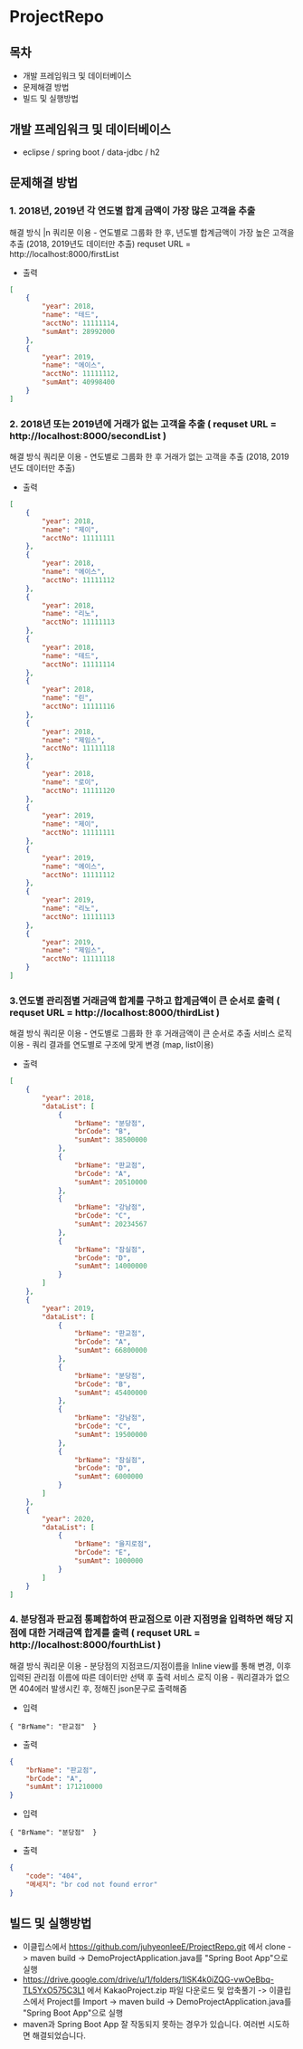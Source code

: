 # ProjectRepo

## 목차
 - 개발 프레임워크 및 데이터베이스
 - 문제해결 방법
 - 빌드 및 실행방법
 
## 개발 프레임워크 및 데이터베이스
 - eclipse / spring boot / data-jdbc / h2
     
## 문제해결 방법
### 1. 2018년, 2019년 각 연도별 합계 금액이 가장 많은 고객을 추출 
해결 방식
|n 쿼리문 이용 - 연도별로 그룹화 한 후, 년도별 합계금액이 가장 높은 고객을 추출 (2018, 2019년도 데이터만 추출)
requset URL = http://localhost:8000/firstList
 - 출력
 ```json
 [
     {
         "year": 2018,
         "name": "테드",
         "acctNo": 11111114,
         "sumAmt": 28992000
     },
     {
         "year": 2019,
         "name": "에이스",
         "acctNo": 11111112,
         "sumAmt": 40998400
     }
 ]
 ```

### 2. 2018년 또는 2019년에 거래가 없는 고객을 추출 ( requset URL = http://localhost:8000/secondList ) 
해결 방식
쿼리문 이용 - 연도별로 그룹화 한 후 거래가 없는 고객을 추출 (2018, 2019년도 데이터만 추출)
  - 출력
 ```json
 [
     {
         "year": 2018,
         "name": "제이",
         "acctNo": 11111111
     },
     {
         "year": 2018,
         "name": "에이스",
         "acctNo": 11111112
     },
     {
         "year": 2018,
         "name": "리노",
         "acctNo": 11111113
     },
     {
         "year": 2018,
         "name": "테드",
         "acctNo": 11111114
     },
     {
         "year": 2018,
         "name": "린",
         "acctNo": 11111116
     },
     {
         "year": 2018,
         "name": "제임스",
         "acctNo": 11111118
     },
     {
         "year": 2018,
         "name": "로이",
         "acctNo": 11111120
     },
     {
         "year": 2019,
         "name": "제이",
         "acctNo": 11111111
     },
     {
         "year": 2019,
         "name": "에이스",
         "acctNo": 11111112
     },
     {
         "year": 2019,
         "name": "리노",
         "acctNo": 11111113
     },
     {
         "year": 2019,
         "name": "제임스",
         "acctNo": 11111118
     }
 ]
 ```
 
 ### 3.연도별 관리점별 거래금액 합계를 구하고 합계금액이 큰 순서로 출력 ( requset URL = http://localhost:8000/thirdList ) 
 해결 방식
 쿼리문 이용 - 연도별로 그룹화 한 후 거래금액이 큰 순서로 추출
 서비스 로직 이용 - 쿼리 결과를 연도별로 구조에 맞게 변경 (map, list이용)
 - 출력
 ```json
 [
     {
         "year": 2018,
         "dataList": [
             {
                 "brName": "분당점",
                 "brCode": "B",
                 "sumAmt": 38500000
             },
             {
                 "brName": "판교점",
                 "brCode": "A",
                 "sumAmt": 20510000
             },
             {
                 "brName": "강남점",
                 "brCode": "C",
                 "sumAmt": 20234567
             },
             {
                 "brName": "잠실점",
                 "brCode": "D",
                 "sumAmt": 14000000
             }
         ]
     },
     {
         "year": 2019,
         "dataList": [
             {
                 "brName": "판교점",
                 "brCode": "A",
                 "sumAmt": 66800000
             },
             {
                 "brName": "분당점",
                 "brCode": "B",
                 "sumAmt": 45400000
             },
             {
                 "brName": "강남점",
                 "brCode": "C",
                 "sumAmt": 19500000
             },
             {
                 "brName": "잠실점",
                 "brCode": "D",
                 "sumAmt": 6000000
             }
         ]
     },
     {
         "year": 2020,
         "dataList": [
             {
                 "brName": "을지로점",
                 "brCode": "E",
                 "sumAmt": 1000000
             }
         ]
     }
 ]
 ```
 
### 4. 분당점과 판교점 통폐합하여 판교점으로 이관 지점명을 입력하면 해당 지점에 대한 거래금액 합계를 출력 ( requset URL = http://localhost:8000/fourthList )
해결 방식
쿼리문 이용 - 분당점의 지점코드/지점이름을 Inline view를 통해 변경, 이후 입력된 관리점 이름에 따른 데이터만 선택 후 출력
서비스 로직 이용 - 쿼리결과가 없으면 404에러 발생시킨 후, 정해진 json문구로 출력해줌
 - 입력
 ```
 { "BrName": "판교점"	}
 ```
 - 출력
 ```json
 {
     "brName": "판교점",
     "brCode": "A",
     "sumAmt": 171210000
 }
 ```
  - 입력
 ```
 { "BrName": "분당점"	}
 ```
 - 출력
 ```json
 {
     "code": "404",
     "메세지": "br cod not found error"
 }
 ```
 
 ## 빌드 및 실행방법
 - 이클립스에서 https://github.com/juhyeonleeE/ProjectRepo.git 에서 clone -> maven build -> DemoProjectApplication.java를 "Spring Boot App"으로 실행
 - https://drive.google.com/drive/u/1/folders/1lSK4k0iZQG-vwOeBbq-TL5YxO575C3L1 에서 KakaoProject.zip 파일 다운로드 및 압축풀기 -> 이클립스에서 Project를 Import -> maven build -> DemoProjectApplication.java를 "Spring Boot App"으로 실행
 - maven과 Spring Boot App 잘 작동되지 못하는 경우가 있습니다. 여러번 시도하면 해결되었습니다.
